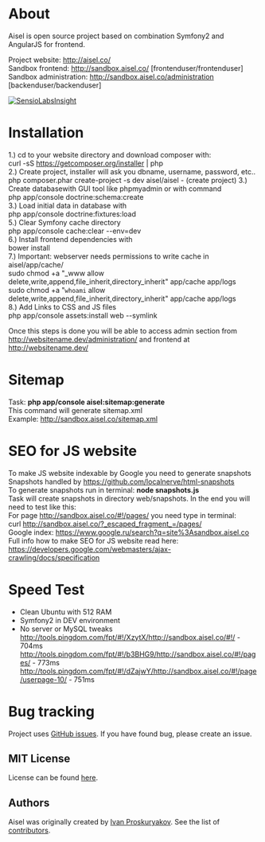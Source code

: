 About
========================

Aisel is open source project based on combination Symfony2 and AngularJS for frontend.

Project website: http://aisel.co/<br/>
Sandbox frontend: http://sandbox.aisel.co/ [frontenduser/frontenduser]<br/>
Sandbox administration: http://sandbox.aisel.co/administration [backenduser/backenduser]<br/>

[![SensioLabsInsight](https://insight.sensiolabs.com/projects/e3761c26-4de8-4679-8645-ddedad0ae4a4/big.png)](https://insight.sensiolabs.com/projects/e3761c26-4de8-4679-8645-ddedad0ae4a4)

Installation
========================

1.) cd to your website directory and download composer with:  <br/>
curl -sS https://getcomposer.org/installer | php<br/>
2.) Create project, installer will ask you dbname, username, password, etc.. <br/>
php composer.phar create-project -s dev aisel/aisel - (create project)
3.) Create databasewith GUI tool like phpmyadmin or with command<br/>
php app/console doctrine:schema:create<br/>
3.) Load initial data in database with<br/>
php app/console doctrine:fixtures:load<br/>
5.) Clear Symfony cache directory<br/>
php app/console cache:clear --env=dev<br/>
6.) Install frontend dependencies with<br/>
bower install<br/>
7.) Important: webserver needs permissions to write cache in aisel/app/cache/<br/>
sudo chmod +a "_www allow delete,write,append,file_inherit,directory_inherit" app/cache app/logs<br/>
sudo chmod +a "`whoami` allow delete,write,append,file_inherit,directory_inherit" app/cache app/logs<br/>
8.) Add Links to CSS and JS files<br/>
php app/console assets:install web --symlink

Once this steps is done you will be able to access admin section from http://websitename.dev/administration/
and frontend at http://websitename.dev/

Sitemap
========================
Task: <b>php app/console aisel:sitemap:generate</b><br/>
This command will generate sitemap.xml<br/>
Example: http://sandbox.aisel.co/sitemap.xml<br/>

SEO for JS website
========================
To make JS website indexable by Google you need to generate snapshots
Snapshots handled by https://github.com/localnerve/html-snapshots<br/>
To generate snapshots run in terminal: <b>node snapshots.js</b><br/>
Task will create snapshots in directory web/snapshots. In the end you will need to test like this:<br/>
For page http://sandbox.aisel.co/#!/pages/ you need type in terminal: <br/>curl http://sandbox.aisel.co/?_escaped_fragment_=/pages/<br/>
Google index: https://www.google.ru/search?q=site%3Asandbox.aisel.co<br/>
Full info how to make SEO for JS website read here: https://developers.google.com/webmasters/ajax-crawling/docs/specification

Speed Test
========================
 - Clean Ubuntu with 512 RAM<br/>
 - Symfony2 in DEV environment<br/>
 - No server or MySQL tweaks<br/>
http://tools.pingdom.com/fpt/#!/XzytX/http://sandbox.aisel.co/#!/ - 704ms
http://tools.pingdom.com/fpt/#!/b3BHG9/http://sandbox.aisel.co/#!/pages/ -  773ms
http://tools.pingdom.com/fpt/#!/dZajwY/http://sandbox.aisel.co/#!/page/userpage-10/ - 751ms

Bug tracking
========================

Project uses [GitHub issues](https://github.com/ivanproskuryakov/Aisel/issues).
If you have found bug, please create an issue.

MIT License
-----------

License can be found [here](https://github.com/ivanproskuryakov/Aisel/blob/master/LICENSE).

Authors
-------

Aisel was originally created by [Ivan Proskuryakov](http://www.magazento.com).
See the list of [contributors](https://github.com/ivanproskuryakov/Aisel/graphs/contributors).